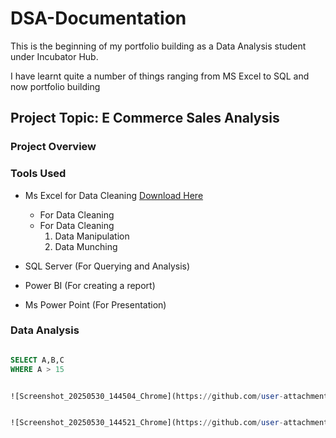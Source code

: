 # DSA-Documentation
This is the beginning of my portfolio building as a Data Analysis student under
Incubator Hub.

I have learnt quite a number of things ranging from MS Excel to SQL and now portfolio
building

## Project Topic: E Commerce Sales Analysis

### Project Overview

### Tools Used
- Ms Excel for Data Cleaning [Download Here](https://www.microsoft.com)
  
  - For Data Cleaning
  - For Data Cleaning
     1. Data Manipulation
     2. Data Munching

- SQL Server (For Querying and Analysis)
- Power BI (For creating a report)
- Ms Power Point (For Presentation)

### Data Analysis

~~~~ SQL

SELECT A,B,C
WHERE A > 15


![Screenshot_20250530_144504_Chrome](https://github.com/user-attachments/assets/a2416478-6c16-4352-88cb-dedfeefb7712)


![Screenshot_20250530_144521_Chrome](https://github.com/user-attachments/assets/bdd59643-b9b6-4e35-9852-e65773a5d730)
 







